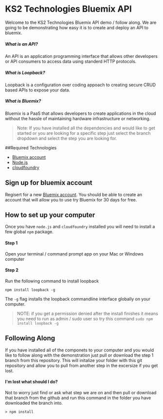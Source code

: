 # KS2 Technologies Bluemix API

Welcome to the KS2 Technologies Bluemix API demo / follow along. We are going to be demonstrating how easy it is to create and deploy an API to bluemix. 

##### What is an API?
An API is an application programming interface that allows other developers or API consumers to access data using standerd HTTP protocols.

##### What is Loopback?
Loopback is a configuration over coding appoach to creating secure CRUD based APIs to expose your data.

##### What is Bluemix?
Bluemix is a PaaS that allows developers to create applications in the cloud without the hassle of maintaining hardware infrastructure or networking.

> Note: If you have installed all the dependencies and would like to get started or you are looking for a specific step just select the branch dropdown and select the step you are looking for. 

##Required Technologies
* [Bluemix account](https://console.ng.bluemix.net/registration/?target=%2Fdashboard%2Fapps)
* [Node.js](https://nodejs.org/en/download/)
* [cloudfoundry](https://github.com/cloudfoundry/cli#downloads)

## Sign up for bluemix account
Regisert for a new [Bluemix account](https://console.ng.bluemix.net/registration/?target=%2Fdashboard%2Fapps). You should be able to create an account that will allow you to use try Bluemix for 30 days for free.

## How to set up your computer
Once you have `node.js` and `cloudfoundry` installed you will need to install a few global `npm` package.

#### Step 1
Open your terminal / command prompt app on your Mac or Windows computer 

#### Step 2
Run the following command to install loopback

```
npm install loopback -g
```
The `-g` flag installs the loopback commandline interface globally on your computer. 

> NOTE: if you get a permission denied after the install finishes it means you need to run as admin / sudo user so try this command `sudo npm install loopback -g`

## Following Along
If you have installed all of the componets to your computer and you would like to follow along with the demonstration just pull or download the step 1 branch from this repository. This will initalize your folder with this git repository and allow you to pull from another step in the excersize if you get lost.

#### I'm lost what should I do?
Not to worry just find or ask what step we are on and then pull or download that branch from the github and run this command in the folder you have downloaded the branch into.

```
> npm install
``` 

